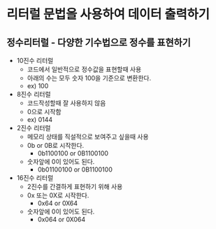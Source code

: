# 리터럴 문법을 사용하여 데이터 출력하기

## 정수리터럴 - 다양한 기수법으로 정수를 표현하기

- 10진수 리터럴
  - 코드에서 일반적으로 정수값을 표현할때 사용
  - 아래의 수는 모두 숫자 100을 기준으로 변환한다.
  - ex) 100
- 8진수 리터럴
  - 코드작성할때 잘 사용하지 않음
  - 0으로 시작함
  - ex) 0144
- 2진수 리터럴
  - 메모리 상태를 직설적으로 보여주고 싶을때 사용
  - 0b or 0B로 시작한다.
    - 0b1100100 or 0B1100100
  - 숫자앞에 0이 있어도 된다.
    - 0b01100100 or 0B1100100
- 16진수 리터럴
  - 2진수를 간결하게 표현하기 위해 사용
  - 0x 또는 0X로 시작한다.
    - 0x64 or 0X64
  - 숫자앞에 0이 있어도 된다.
    - 0x064 or 0X064
